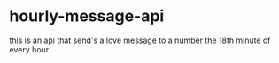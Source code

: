 # hourly-message-api
this is an api that send's a  love message to a number the 18th minute of every hour
